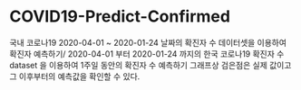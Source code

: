 # COVID19-Predict-Confirmed

국내 코로나19 2020-04-01 ~ 2020-01-24 날짜의 확진자 수 데이터셋을 이용하여 확진자 예측하기/
2020-04-01 부터 2020-01-24 까지의 한국 코로나19 확진자 수 dataset 을 이용하여 1주일 동안의 확진자 수 예측하기
그래프상 검은점은 실제 값이고 그 이후부터의 예측값을 확인할 수 있다.
